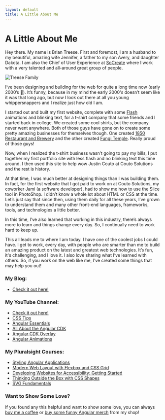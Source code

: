 ```yaml
---
layout: default
title: A Little About Me
---
```


<div class="post">
	<h1 class="pageTitle">A Little About Me</h1>
	<p class="intro">
		<span class="dropcap">H</span>ey there. My name is Brian Treese. First and foremost, I am a husband to my beautiful, amazing wife Jennifer, a father to my son Avery, and daughter Dakota. I am also the Chief of User Experience at <a href="https://socreate.it">SoCreate</a> where I work with a very talented and all-around great group of people.
	</p>
	<img src="{{ '/assets/img/family.jpg' | relative_url }}" alt="Treese Family">
	<p>
		I’ve been designing and building for the web for quite a long time now (early 2000’s 🫣). It’s funny, because in my mind the early 2000's doesn’t seem like it was that long ago, but now I look out there at all you young whippersnappers and I realize just how old I am.
	</p>
	<p>
		I started out and built my first website, complete with some <a href="https://en.wikipedia.org/wiki/Adobe_Flash">Flash</a> animations and blinking text, for a t-shirt company that some friends and I started back in college. We created some cool shirts, but the company never went anywhere. Both of those guys have gone on to create some pretty amazing businesses for themselves though. One created <a href="https://www.1850restaurant.com/">1850 Restaurant and Brewery</a> and the other created <a href="https://www.thefungitemple.com/">Fungi Temple</a>. Really proud of those guys!
	</p>
	<p>
		Now, when I realized the t-shirt business wasn’t going to pay my bills, I put together my first portfolio site with less flash and no blinking text this time around. I then used this site to help wow Justin Couto at Couto Solutions and the rest is history.
	</p>
	<p>
		At that time, I was much better at designing things than I was building them. In fact, for the first website that I got paid to work on at Couto Solutions, my coworker Jami (a software developer), had to show me how to use the Slice tool in PhotoShop. I didn’t know a whole lot about HTML or CSS at the time. Let’s just say that since then, using them daily for all these years, I’ve grown to understand them and many other front-end languages, frameworks, tools, and technologies a little better.
	</p>
	<p>
		In this time, I’ve also learned that working in this industry, there’s always more to learn and things change every day. So, I continually need to work hard to keep up. 
	</p>
	<p>
		This all leads me to where I am today. I have one of the coolest jobs I could have. I get to work, every day, with people who are smarter than me to build an amazing product on the latest and greatest web technologies. It’s fun, it's challenging, and I love it. I also love sharing what I’ve learned with others. So, if you work on the web like me, I’ve created some things that may help you out!
	</p>
	<h3>My Blog:</h3>
	<ul>
		<li><a href="https://briantree.se">Check it out here!</a></li>
	</ul>
	<h3>My YouTube Channel:</h3>
	<ul>
		<li><a href="https://www.youtube.com/@briantreese">Check it out here!</a></li>
		<li><a href="https://www.youtube.com/playlist?list=PLp-SHngyo0_h1ktgiYS7W7fr9kjFzew9V">CSS Tips</a></li>
		<li><a href="https://www.youtube.com/playlist?list=PLp-SHngyo0_hY0GY_vFfpgRv2Y0R7TUXh">Angular Essentials</a></li>
		<li><a href="https://www.youtube.com/playlist?list=PLp-SHngyo0_iQ9x2X88s5VMSAjyf4cM4C">All About the Angular CDK</a></li>
		<li><a href="https://www.youtube.com/playlist?list=PLp-SHngyo0_iun9oglT2boNYebJ1Yv-GT">Angular CDK Overlay</a></li>
		<li><a href="https://www.youtube.com/playlist?list=PLp-SHngyo0_ikgEN5d9VpwzwXA-eWewSM">Angular Animations</a></li>
	</ul>
	<h3>My Pluralsight Courses:</h3>
	<ul>
		<li><a href="https://app.pluralsight.com/library/courses/angular-styling-applications/table-of-contents">Styling Angular Applications</a></li>
		<li><a href="https://app.pluralsight.com/library/courses/modern-web-layout-flexbox-css-grid/table-of-contents">Modern Web Layout with Flexbox and CSS Grid</a></li>
		<li><a href="https://app.pluralsight.com/library/courses/developing-websites-accessibility-getting-started/table-of-contents">
Developing Websites for Accessibility: Getting Started</a></li>
		<li><a href="https://app.pluralsight.com/library/courses/css-shapes-thinking-outside-box/table-of-contents">
Thinking Outside the Box with CSS Shapes</a></li>
		<li><a href="https://app.pluralsight.com/library/courses/svg-fundamentals/table-of-contents">
SVG Fundamentals</a></li>
	</ul>
	<h3>Want to Show Some Love?</h3>
	<p>
		If you found any this helpful and want to show some love, you can always <a href="https://buymeacoffee.com/briantreese">buy me a coffee</a> or <a href="https://www.teepublic.com/user/dev-drip">buy some funny Angular merch</a> from my shop!
	</p>
</div>
